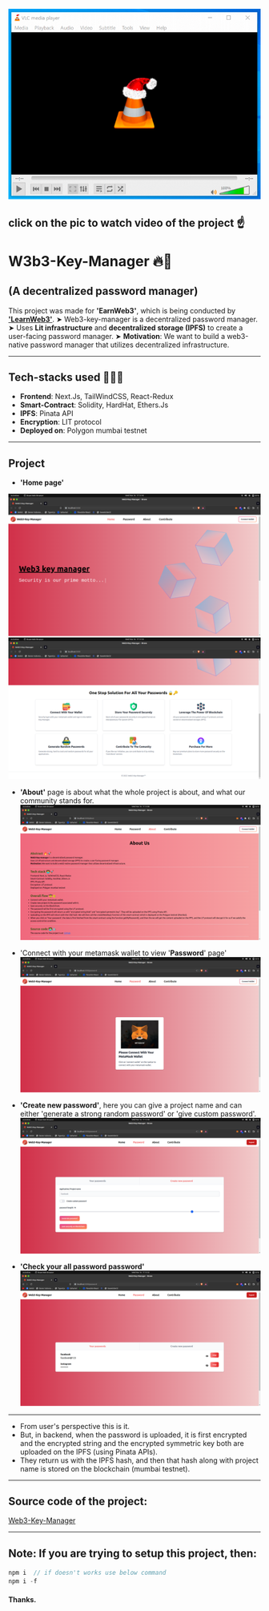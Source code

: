 [![Watch the video](readme_resources/thumbnail.png)](readme_resources/web3key.mp4)
## click on the pic to watch video of the project ☝️

# W3b3-Key-Manager 🔥🚀

## (A decentralized password manager)
This project was made for **'EarnWeb3'**, which is being conducted by **['LearnWeb3'](https://learnweb3.io/)**. 
➤ Web3-key-manager is a decentralized password manager.
➤ Uses **Lit infrastructure** and **decentralized storage (IPFS)** to create a user-facing password manager.
➤ **Motivation**: We want to build a web3-native password manager that utilizes decentralized infrastructure.

---
## Tech-stacks used 👨‍💻🚀

- **Frontend**: Next.Js, TailWindCSS, React-Redux
- **Smart-Contract**: Solidity, HardHat, Ethers.Js
- **IPFS**: Pinata API
- **Encryption**: LIT protocol
- **Deployed on**: Polygon mumbai testnet

---
## Project

- **'Home page'** 

![home page](readme_resources/home_01.png)
![home page](readme_resources/home_02.png)

- **'About'** page is about what the whole project is about, and what our community stands for.
  ![about](readme_resources/about.png)

- 'Connect with your metamask wallet to view '**Password**' page'
  ![connect_wallet](readme_resources/connect_wallet.png)

- **'Create new password'**, here you can give a project name and can either 'generate a strong random password' or 'give custom password'.
  ![create_new_password](readme_resources/create_password.png)

- **'Check your all password password'**
  ![check_password](readme_resources/check_password.png)



---
- From user's perspective this is it. 
- But, in backend, when the password is uploaded, it is first encrypted and the encrypted string and the encrypted symmetric key both are uploaded on the IPFS (using Pinata APIs). 
- They return us with the IPFS hash, and then that hash along with project name is stored on the blockchain (mumbai testnet).
---

## Source code of the project:
[Web3-Key-Manager](https://github.com/deependujha/web3-key-manager)

--- 
## Note: If you are trying to setup this project, then:
``` js
npm i  // if doesn't works use below command
npm i -f
```

#### Thanks.